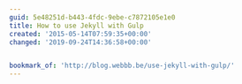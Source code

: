 ```yaml
---
guid: 5e48251d-b443-4fdc-9ebe-c7872105e1e0
title: How to use Jekyll with Gulp
created: '2015-05-14T07:59:35+00:00'
changed: '2019-09-24T14:36:58+00:00'


bookmark_of: 'http://blog.webbb.be/use-jekyll-with-gulp/'
---
```




